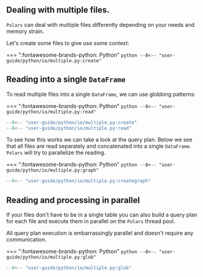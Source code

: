 ## Dealing with multiple files.

`Polars` can deal with multiple files differently depending on your needs and memory strain.

Let's create some files to give use some context:

=== ":fontawesome-brands-python: Python"
    ``` python
    --8<-- "user-guide/python/io/multiple.py:create"
    ```

## Reading into a single `DataFrame`

To read multiple files into a single `DataFrame`, we can use globbing patterns:

=== ":fontawesome-brands-python: Python"
    ``` python
    --8<-- "user-guide/python/io/multiple.py:read"
    ```

```python exec="on" result="text" session="user-guide/io/multiple"
--8<-- "user-guide/python/io/multiple.py:create"
--8<-- "user-guide/python/io/multiple.py:read"
```

To see how this works we can take a look at the query plan. Below we see that all files are read separately and
concatenated into a single `DataFrame`. `Polars` will try to parallelize the reading.

=== ":fontawesome-brands-python: Python"
    ``` python
    --8<-- "user-guide/python/io/multiple.py:graph"
    ```

```python exec="on" session="user-guide/io/multiple"
--8<-- "user-guide/python/io/multiple.py:creategraph"
```

## Reading and processing in parallel

If your files don't have to be in a single table you can also build a query plan for each file and execute them in parallel
on the `Polars` thread pool.

All query plan execution is embarrassingly parallel and doesn't require any communication.

=== ":fontawesome-brands-python: Python"
    ``` python
    --8<-- "user-guide/python/io/multiple.py:glob"
    ```

```python exec="on" result="text" session="user-guide/io/multiple"
--8<-- "user-guide/python/io/multiple.py:glob"
```